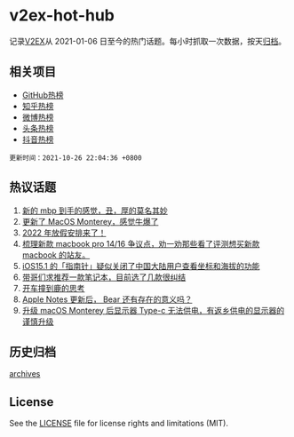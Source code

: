 # v2ex-hot-hub

 记录[V2EX](https://www.v2ex.com/)从 2021-01-06 日至今的热门话题。每小时抓取一次数据，按天[归档](archives)。
 
 ## 相关项目

- [GitHub热榜](https://github.com/snaildev/github-hot-hub)
- [知乎热榜](https://github.com/snaildev/zhihu-hot-hub)
- [微博热榜](https://github.com/snaildev/weibo-hot-hub)
- [头条热榜](https://github.com/snaildev/toutiao-hot-hub)
- [抖音热榜](https://github.com/snaildev/douyin-hot-hub)


 `更新时间：2021-10-26 22:04:36 +0800`

## 热议话题

1. [新的 mbp 到手的感觉，丑，厚的莫名其妙](https://www.v2ex.com/t/810583)
1. [更新了 MacOS Monterey，感觉牛爆了](https://www.v2ex.com/t/810529)
1. [2022 年放假安排来了！](https://www.v2ex.com/t/810537)
1. [梳理新款 macbook pro 14/16 争议点，劝一劝那些看了评测想买新款 macbook 的站友。](https://www.v2ex.com/t/810502)
1. [iOS15.1 的「指南针」疑似关闭了中国大陆用户查看坐标和海拔的功能](https://www.v2ex.com/t/810587)
1. [带哥们求推荐一款笔记本，目前选了几款很纠结](https://www.v2ex.com/t/810519)
1. [开车撞到鹿的思考](https://www.v2ex.com/t/810505)
1. [Apple Notes 更新后， Bear 还有存在的意义吗？](https://www.v2ex.com/t/810546)
1. [升级 macOS Monterey 后显示器 Type-c 无法供电，有返乡供电的显示器的谨慎升级](https://www.v2ex.com/t/810578)

## 历史归档

[archives](archives)

## License

See the [LICENSE](LICENSE) file for license rights and limitations (MIT).
